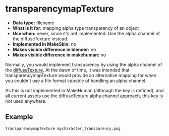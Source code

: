 # transparencymapTexture

* __Data type:__ filename
* __What is it for:__ mapping alpha type transparency of an object
* __Use when:__ never, since it's not implemented. Use the alpha channel of the diffuseTexture instead.
* __Implemented in MakeSkin:__ no
* __Makes visible difference in blender:__ no
* __Makes visible difference in makehuman:__ no

Normally, you would implement transparency by using the alpha channel of the [diffuseTexture](diffuseTexture.md).
At the dawn of time, it was intended that transparencymapTexture would provide an alternative mapping for when 
you couldn't use a file format capable of handling an alpha channel.

As this is not implemented in MakeHuman (although the key is defined), and all current assets use the 
diffuseTexture alpha channel approach, this key is not used anywhere.

## Example

    transparencymapTexture mycharacter_transparency.png

